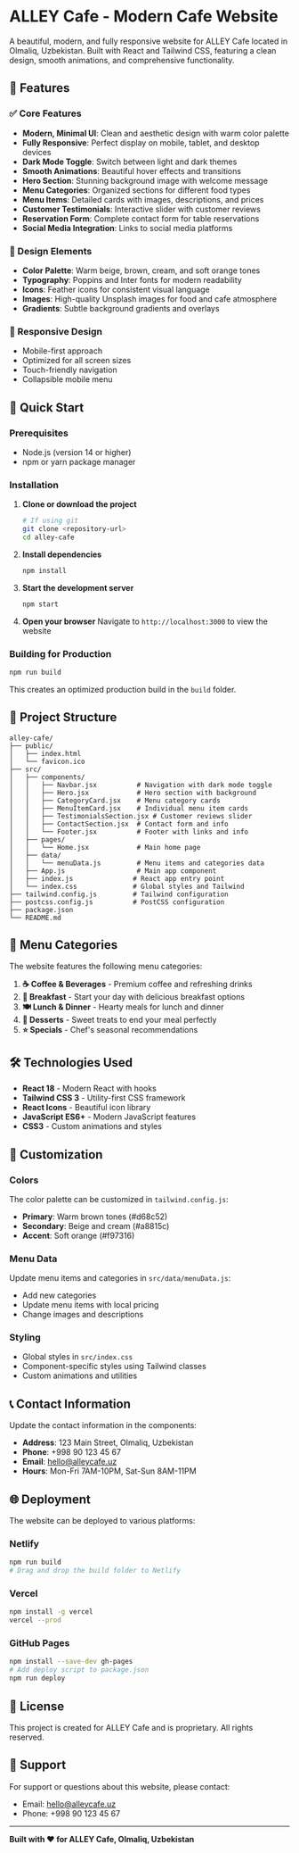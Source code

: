 # ALLEY Cafe - Modern Cafe Website

A beautiful, modern, and fully responsive website for ALLEY Cafe located in Olmaliq, Uzbekistan. Built with React and Tailwind CSS, featuring a clean design, smooth animations, and comprehensive functionality.

## 🌟 Features

### ✅ Core Features
- **Modern, Minimal UI**: Clean and aesthetic design with warm color palette
- **Fully Responsive**: Perfect display on mobile, tablet, and desktop devices
- **Dark Mode Toggle**: Switch between light and dark themes
- **Smooth Animations**: Beautiful hover effects and transitions
- **Hero Section**: Stunning background image with welcome message
- **Menu Categories**: Organized sections for different food types
- **Menu Items**: Detailed cards with images, descriptions, and prices
- **Customer Testimonials**: Interactive slider with customer reviews
- **Reservation Form**: Complete contact form for table reservations
- **Social Media Integration**: Links to social media platforms

### 🎨 Design Elements
- **Color Palette**: Warm beige, brown, cream, and soft orange tones
- **Typography**: Poppins and Inter fonts for modern readability
- **Icons**: Feather icons for consistent visual language
- **Images**: High-quality Unsplash images for food and cafe atmosphere
- **Gradients**: Subtle background gradients and overlays

### 📱 Responsive Design
- Mobile-first approach
- Optimized for all screen sizes
- Touch-friendly navigation
- Collapsible mobile menu

## 🚀 Quick Start

### Prerequisites
- Node.js (version 14 or higher)
- npm or yarn package manager

### Installation

1. **Clone or download the project**
   ```bash
   # If using git
   git clone <repository-url>
   cd alley-cafe
   ```

2. **Install dependencies**
   ```bash
   npm install
   ```

3. **Start the development server**
   ```bash
   npm start
   ```

4. **Open your browser**
   Navigate to `http://localhost:3000` to view the website

### Building for Production

```bash
npm run build
```

This creates an optimized production build in the `build` folder.

## 📁 Project Structure

```
alley-cafe/
├── public/
│   ├── index.html
│   └── favicon.ico
├── src/
│   ├── components/
│   │   ├── Navbar.jsx          # Navigation with dark mode toggle
│   │   ├── Hero.jsx            # Hero section with background
│   │   ├── CategoryCard.jsx    # Menu category cards
│   │   ├── MenuItemCard.jsx    # Individual menu item cards
│   │   ├── TestimonialsSection.jsx # Customer reviews slider
│   │   ├── ContactSection.jsx  # Contact form and info
│   │   └── Footer.jsx          # Footer with links and info
│   ├── pages/
│   │   └── Home.jsx            # Main home page
│   ├── data/
│   │   └── menuData.js         # Menu items and categories data
│   ├── App.js                  # Main app component
│   ├── index.js               # React app entry point
│   └── index.css              # Global styles and Tailwind
├── tailwind.config.js         # Tailwind configuration
├── postcss.config.js          # PostCSS configuration
├── package.json
└── README.md
```

## 🎯 Menu Categories

The website features the following menu categories:

1. **☕ Coffee & Beverages** - Premium coffee and refreshing drinks
2. **🥐 Breakfast** - Start your day with delicious breakfast options
3. **🍽️ Lunch & Dinner** - Hearty meals for lunch and dinner
4. **🧁 Desserts** - Sweet treats to end your meal perfectly
5. **⭐ Specials** - Chef's seasonal recommendations

## 🛠️ Technologies Used

- **React 18** - Modern React with hooks
- **Tailwind CSS 3** - Utility-first CSS framework
- **React Icons** - Beautiful icon library
- **JavaScript ES6+** - Modern JavaScript features
- **CSS3** - Custom animations and styles

## 🎨 Customization

### Colors
The color palette can be customized in `tailwind.config.js`:
- **Primary**: Warm brown tones (#d68c52)
- **Secondary**: Beige and cream (#a8815c)
- **Accent**: Soft orange (#f97316)

### Menu Data
Update menu items and categories in `src/data/menuData.js`:
- Add new categories
- Update menu items with local pricing
- Change images and descriptions

### Styling
- Global styles in `src/index.css`
- Component-specific styles using Tailwind classes
- Custom animations and utilities

## 📞 Contact Information

Update the contact information in the components:
- **Address**: 123 Main Street, Olmaliq, Uzbekistan
- **Phone**: +998 90 123 45 67
- **Email**: hello@alleycafe.uz
- **Hours**: Mon-Fri 7AM-10PM, Sat-Sun 8AM-11PM

## 🌐 Deployment

The website can be deployed to various platforms:

### Netlify
```bash
npm run build
# Drag and drop the build folder to Netlify
```

### Vercel
```bash
npm install -g vercel
vercel --prod
```

### GitHub Pages
```bash
npm install --save-dev gh-pages
# Add deploy script to package.json
npm run deploy
```

## 📝 License

This project is created for ALLEY Cafe and is proprietary. All rights reserved.

## 🤝 Support

For support or questions about this website, please contact:
- Email: hello@alleycafe.uz
- Phone: +998 90 123 45 67

---

**Built with ❤️ for ALLEY Cafe, Olmaliq, Uzbekistan**
